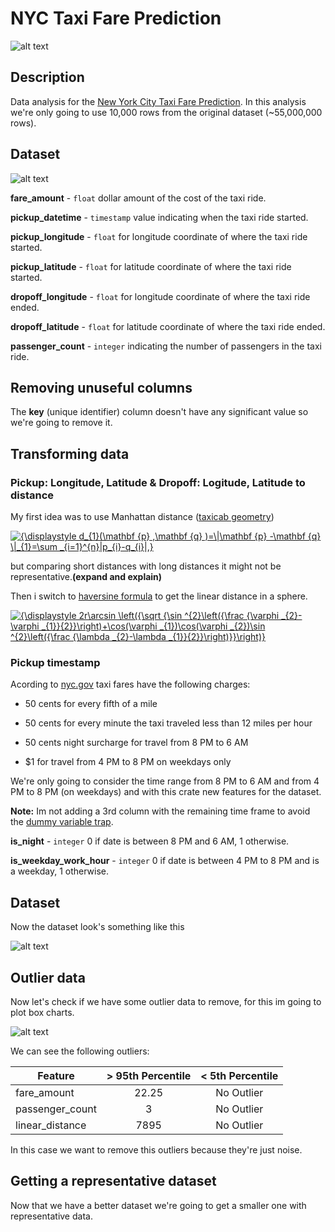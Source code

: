 # NYC Taxi Fare Prediction

![alt text](http://www.taximac.com.ar/img/relojmuestra.jpg)

## Description

Data analysis for the [New York City Taxi Fare Prediction](https://www.kaggle.com/c/new-york-city-taxi-fare-prediction). In this analysis we're only going to use 10,000 rows from the original dataset (~55,000,000 rows).

## Dataset

![alt text](http://i1376.photobucket.com/albums/ah11/mazzanicolas/Screen%20Shot%202018-08-14%20at%2010.20.58%20AM_zpsejfsp9ed.png?t=1534168182)

**fare_amount** - `float` dollar amount of the cost of the taxi ride.

**pickup_datetime**   - `timestamp` value indicating when the taxi ride started.

**pickup_longitude**  - `float` for longitude coordinate of where the taxi ride started.

**pickup_latitude**   - `float` for latitude coordinate of where the taxi ride started.

**dropoff_longitude** - `float` for longitude coordinate of where the taxi ride ended.

**dropoff_latitude**  - `float` for latitude coordinate of where the taxi ride ended.

**passenger_count**   - `integer` indicating the number of passengers in the taxi ride.

## Removing unuseful columns

The **key** (unique identifier) column doesn't have any significant value so we're going to remove it. 

## Transforming data

### Pickup: Longitude, Latitude & Dropoff: Logitude, Latitude to distance

My first idea was to use Manhattan distance ([taxicab geometry](https://en.wikipedia.org/wiki/Taxicab_geometry))

<a href="https://www.codecogs.com/eqnedit.php?latex={\displaystyle&space;d_{1}(\mathbf&space;{p}&space;,\mathbf&space;{q}&space;)=\|\mathbf&space;{p}&space;-\mathbf&space;{q}&space;\|_{1}=\sum&space;_{i=1}^{n}|p_{i}-q_{i}|,}" target="_blank"><img src="https://latex.codecogs.com/gif.latex?{\displaystyle&space;d_{1}(\mathbf&space;{p}&space;,\mathbf&space;{q}&space;)=\|\mathbf&space;{p}&space;-\mathbf&space;{q}&space;\|_{1}=\sum&space;_{i=1}^{n}|p_{i}-q_{i}|,}" title="{\displaystyle d_{1}(\mathbf {p} ,\mathbf {q} )=\|\mathbf {p} -\mathbf {q} \|_{1}=\sum _{i=1}^{n}|p_{i}-q_{i}|,}" /></a>

but comparing short distances with long distances it might not be representative.**(expand and explain)**

Then i switch to [haversine formula](https://en.wikipedia.org/wiki/Haversine_formula) to get the linear distance in a sphere.

<a href="https://www.codecogs.com/eqnedit.php?latex={\displaystyle&space;2r\arcsin&space;\left({\sqrt&space;{\sin&space;^{2}\left({\frac&space;{\varphi&space;_{2}-\varphi&space;_{1}}{2}}\right)&plus;\cos(\varphi&space;_{1})\cos(\varphi&space;_{2})\sin&space;^{2}\left({\frac&space;{\lambda&space;_{2}-\lambda&space;_{1}}{2}}\right)}}\right)}" target="_blank"><img src="https://latex.codecogs.com/gif.latex?{\displaystyle&space;2r\arcsin&space;\left({\sqrt&space;{\sin&space;^{2}\left({\frac&space;{\varphi&space;_{2}-\varphi&space;_{1}}{2}}\right)&plus;\cos(\varphi&space;_{1})\cos(\varphi&space;_{2})\sin&space;^{2}\left({\frac&space;{\lambda&space;_{2}-\lambda&space;_{1}}{2}}\right)}}\right)}" title="{\displaystyle 2r\arcsin \left({\sqrt {\sin ^{2}\left({\frac {\varphi _{2}-\varphi _{1}}{2}}\right)+\cos(\varphi _{1})\cos(\varphi _{2})\sin ^{2}\left({\frac {\lambda _{2}-\lambda _{1}}{2}}\right)}}\right)}" /></a>

### Pickup timestamp

Acording to [nyc.gov](https://www1.nyc.gov/nyc-resources/service/1271/yellow-taxi-fares) taxi fares have the following charges:

* 50 cents for every fifth of a mile

* 50 cents for every minute the taxi traveled less than 12 miles per hour

* 50 cents night surcharge for travel from 8 PM to 6 AM

* $1 for travel from 4 PM to 8 PM on weekdays only

We're only going to consider the time range from 8 PM to 6 AM and from 4 PM to 8 PM (on weekdays) and with this crate new features for the dataset.

**Note:** Im not adding a 3rd column with the remaining time frame to avoid the [dummy variable trap](http://www.algosome.com/articles/dummy-variable-trap-regression.html).

**is_night** - `integer` 0 if date is between 8 PM and 6 AM, 1 otherwise.

**is_weekday_work_hour** - `integer` 0 if date is between 4 PM to 8 PM and is a weekday, 1 otherwise.

## Dataset 

Now the dataset look's something like this

![alt text](http://i1376.photobucket.com/albums/ah11/mazzanicolas/Screen%20Shot%202018-08-15%20at%201.00.57%20PM_zpsor1v03tk.png)

## Outlier data

Now let's check if we have some outlier data to remove, for this im going to plot box charts.

![alt text](http://i1376.photobucket.com/albums/ah11/mazzanicolas/Screen%20Shot%202018-08-15%20at%201.10.37%20PM_zpsay7kcmet.png)

We can see the following outliers:

| Feature         | > 95th Percentile | < 5th Percentile |
| --------------- |:-----------------:|:----------------:|
| fare_amount     |  22.25            |     No Outlier   |
| passenger_count |  3                |     No Outlier   |
| linear_distance |  7895             |     No Outlier   |

In this case we want to remove this outliers because they're just noise.

## Getting a representative dataset

Now that we have a better dataset we're going to get a smaller one with representative data. 
